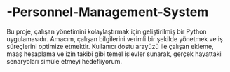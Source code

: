 # -Personnel-Management-System
 Bu proje, çalışan yönetimini kolaylaştırmak için geliştirilmiş bir Python uygulamasıdır. Amacım, çalışan bilgilerini verimli bir şekilde yönetmek ve iş süreçlerini optimize etmektir. Kullanıcı dostu arayüzü ile çalışan ekleme, maaş hesaplama ve izin takibi gibi temel işlevler sunarak, gerçek hayattaki senaryoları simüle etmeyi hedefliyorum.
